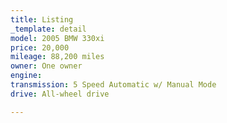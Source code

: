 ```yaml
---
title: Listing
_template: detail
model: 2005 BMW 330xi
price: 20,000
mileage: 88,200 miles
owner: One owner
engine:
transmission: 5 Speed Automatic w/ Manual Mode
drive: All-wheel drive

---
```

